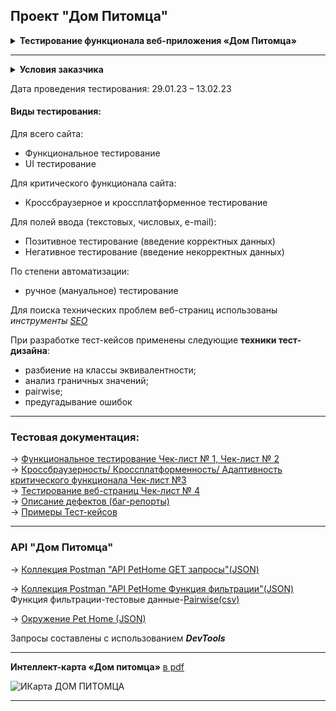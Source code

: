 ## Проект "Дом Питомца"
<details>
<summary><b>Тестирование функционала веб-приложения «Дом Питомца»</b> </summary>
 <p><blockquote>Данный сайт предназначен для размещения объявлений о бездомных животных</blockquote></p>
</details>
<hr>
<details>
<summary><b>Условия заказчика</b> </summary>
 <p><blockquote>1. Выполнить тестирование в соответствии с требованиями.<br>
   2. Предоставить следующие артефакты тестирования: Чек-листы, Тест-кейсы, Список багов.<br>
   3. Тест-кейсы и баги должны быть оформлены по внутренним стандартам заказчика</blockquote></p>
</details>

Дата проведения тестирования: 29.01.23 – 13.02.23

#### **Виды тестирования:**

Для всего сайта:
- Функциональное тестирование
- UI тестирование
  
Для критического функционала сайта:
- Кроссбраузерное и кроссплатформенное тестирование

Для полей ввода (текстовых, числовых, e-mail):
- Позитивное тестирование (введение корректных данных)
- Негативное тестирование (введение некорректных данных)

По степени автоматизации:
- ручное (мануальное) тестирование 

Для поиска технических проблем веб-страниц использованы _инструменты_ [_SEO_](https://pingler.com/seo-tools/)

При разработке тест-кейсов применены следующие **техники тест-дизайна**:
- разбиение на классы эквивалентности;
- анализ граничных значений;
- pairwise;
- предугадывание ошибок
<hr>

### Тестовая документация:
&#8594; [Функциональное тестирование Чек-лист № 1, Чек-лист № 2](https://github.com/Elena-Belova/Project-Pet-Home/blob/e20ef296b56ec7b0d501868990427581a9d8e2ad/1.%20%D0%9F%D1%80%D0%BE%D0%B5%D0%BA%D1%82.%20%D0%94%D0%BE%D0%BC%20%D0%9F%D0%B8%D1%82%D0%BE%D0%BC%D1%86%D0%B0%20%D0%A7%D0%B5%D0%BA-%D0%BB%D0%B8%D1%81%D1%82%20%E2%84%961%2C%202.pdf)<br>
&#8594; [Кроссбраузерность/ Кроссплатформенность/ Адаптивность критического функционала Чек-лист №3](https://github.com/Elena-Belova/Project-Pet-Home/blob/e20ef296b56ec7b0d501868990427581a9d8e2ad/2.%20%D0%9F%D1%80%D0%BE%D0%B5%D0%BA%D1%82.%20%D0%94%D0%BE%D0%BC%20%D0%9F%D0%B8%D1%82%D0%BE%D0%BC%D1%86%D0%B0%20%D0%A7%D0%B5%D0%BA-%D0%BB%D0%B8%D1%81%D1%82%20%E2%84%963.pdf)<br>
&#8594; [Тестирование веб-страниц Чек-лист № 4](https://github.com/Elena-Belova/Project-Pet-Home/blob/e20ef296b56ec7b0d501868990427581a9d8e2ad/3.%20%D0%9F%D1%80%D0%BE%D0%B5%D0%BA%D1%82.%20%D0%94%D0%BE%D0%BC%20%D0%9F%D0%B8%D1%82%D0%BE%D0%BC%D1%86%D0%B0%20%D0%A7%D0%B5%D0%BA-%D0%BB%D0%B8%D1%81%D1%82%20%E2%84%964.pdf)<br>
&#8594; [Описание дефектов (баг-репорты)](https://github.com/Elena-Belova/Project-Pet-Home/blob/e20ef296b56ec7b0d501868990427581a9d8e2ad/4.%20%D0%9F%D1%80%D0%BE%D0%B5%D0%BA%D1%82.%20%D0%94%D0%BE%D0%BC%20%D0%9F%D0%B8%D1%82%D0%BE%D0%BC%D1%86%D0%B0%20%D0%91%D0%B0%D0%B3-%D1%80%D0%B5%D0%BF%D0%BE%D1%80%D1%82%D1%8B.pdf)<br>
&#8594; [Примеры Тест-кейсов](https://github.com/Elena-Belova/Project-Pet-Home/blob/e20ef296b56ec7b0d501868990427581a9d8e2ad/5.%20%D0%9F%D1%80%D0%BE%D0%B5%D0%BA%D1%82.%20%D0%94%D0%BE%D0%BC%20%D0%9F%D0%B8%D1%82%D0%BE%D0%BC%D1%86%D0%B0%20%D0%A2%D0%B5%D1%81%D1%82-%D0%BA%D0%B5%D0%B9%D1%81%D1%8B.pdf)
<hr>

### API "Дом Питомца"

&#8594; [Коллекция Postman "API PetHome GET запросы"(JSON)](https://github.com/Elena-Belova/API-Testing/blob/f775e89eba3395d2e6fb68580254badd5f619c93/API%20PetHome/API%20PetHome%20GET%20%D0%B7%D0%B0%D0%BF%D1%80%D0%BE%D1%81%D1%8B.postman_collection.json)

&#8594; [Коллекция Postman "API PetHome Функция фильтрации"(JSON)](https://github.com/Elena-Belova/API-Testing/blob/f775e89eba3395d2e6fb68580254badd5f619c93/API%20PetHome/API%20PetHome%20%D0%A4%D1%83%D0%BD%D0%BA%D1%86%D0%B8%D1%8F%20%D1%84%D0%B8%D0%BB%D1%8C%D1%82%D1%80%D0%B0%D1%86%D0%B8%D0%B8.postman_collection.json) <br>
Функция фильтрации-тестовые данные-[Pairwise(csv)](https://github.com/Elena-Belova/API-Testing/blob/f775e89eba3395d2e6fb68580254badd5f619c93/API%20PetHome/DataPH(pairwise).csv)

&#8594; [Окружение Pet Home (JSON)](https://github.com/Elena-Belova/API-Testing/blob/f775e89eba3395d2e6fb68580254badd5f619c93/API%20PetHome/Pet%20Home.postman_environment.json)

Запросы составлены с использованием ***DevTools***
<hr>

**Интеллект-карта «Дом питомца»** [в pdf](https://github.com/Elena-Belova/Project-Pet-Home/blob/e20ef296b56ec7b0d501868990427581a9d8e2ad/%D0%98%D0%9A%D0%B0%D1%80%D1%82%D0%B0.%20%D0%94%D0%BE%D0%BC%20%D0%9F%D0%B8%D1%82%D0%BE%D0%BC%D1%86%D0%B0.pdf)

![ИКарта ДОМ ПИТОМЦА](https://github.com/Elena-Belova/Project-Pet-Home/assets/148638077/a557708a-f00e-4340-9382-ca7431fd16dd)

<hr>
